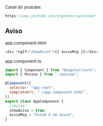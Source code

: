 Canal do youtube:

```js
https://www.youtube.com/engenheiroyoutuber
```

## Aviso

app.component.html

```js
<div *ngIf="showAviso">{{ avisoMsg }}</div>
```

app.component.ts

```js
import { Component } from "@angular/core";
import { Pessoa } from "./pessoa";

@Component({
  selector: "app-root",
  templateUrl: "./app.component.html",
})
export class AppComponent {
  //Aviso
  showAviso = true;
  avisoMsg = "Estem é um aviso";
}
```
